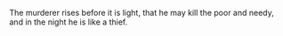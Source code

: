 The murderer rises before it is light, that he may kill the poor and needy, and in the night he is like a thief.

